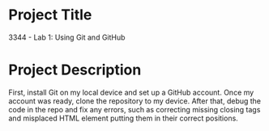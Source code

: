 # Project Title

3344 - Lab 1: Using Git and GitHub

# Project Description 

First, install Git on my local device and set up a GitHub account. Once my account was ready, clone the repository to my device. After that, debug the code in the repo and fix any errors, such as correcting missing closing tags and misplaced HTML element putting them in their correct positions.


